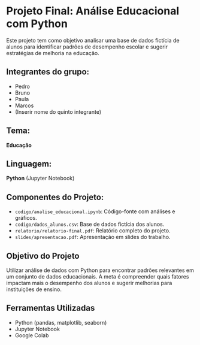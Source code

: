 
# Projeto Final: Análise Educacional com Python

Este projeto tem como objetivo analisar uma base de dados fictícia de alunos para identificar padrões de desempenho escolar e sugerir estratégias de melhoria na educação.

## Integrantes do grupo:
- Pedro
- Bruno
- Paula
- Marcos
- (Inserir nome do quinto integrante)

## Tema:
**Educação**

## Linguagem:
**Python** (Jupyter Notebook)

## Componentes do Projeto:
- `codigo/analise_educacional.ipynb`: Código-fonte com análises e gráficos.
- `codigo/dados_alunos.csv`: Base de dados fictícia dos alunos.
- `relatorio/relatorio-final.pdf`: Relatório completo do projeto.
- `slides/apresentacao.pdf`: Apresentação em slides do trabalho.

## Objetivo do Projeto
Utilizar análise de dados com Python para encontrar padrões relevantes em um conjunto de dados educacionais. A meta é compreender quais fatores impactam mais o desempenho dos alunos e sugerir melhorias para instituições de ensino.

## Ferramentas Utilizadas
- Python (pandas, matplotlib, seaborn)
- Jupyter Notebook
- Google Colab
